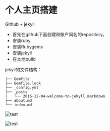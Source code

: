# 个人主页搭建

Github + jekyll

- 首先在github下面创建和账户同名的repository。
- 安装ruby
- 安装Rubygems
- 安装jekyll
- 在本地build

jekyll的文件结构：
```
├── Gemfile
├── Gemfile.lock
├── _config.yml
├── _posts
│   └── 2016-12-04-welcome-to-jekyll.markdown
├── about.md
└── index.md
```

![test]({{github.com/ZipingXu/ZipingXu.github.io/tree/master/}}_picture/test.png)

![test]({{ZipingXu.github.io}}_picture/test.png)

